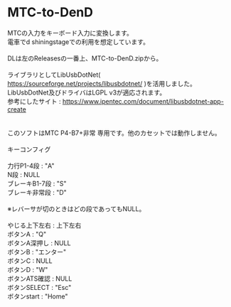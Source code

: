 # MTC-to-DenD

MTCの入力をキーボード入力に変換します。<br>
電車でd shiningstageでの利用を想定しています。
<br><br>
DLは左のReleasesの一番上、MTC-to-DenD.zipから。
<br><br>
ライブラリとしてLibUsbDotNet( https://sourceforge.net/projects/libusbdotnet/ )を活用しました。<br>
LibUsbDotNet及びドライバはLGPL v3が適応されます。<br>
参考にしたサイト : https://www.ipentec.com/document/libusbdotnet-app-create<br>
<br><br>
このソフトはMTC P4-B7+非常 専用です。他のカセットでは動作しません。
<br><br>
キーコンフィグ<br>
<br>
力行P1-4段 : "A"<br>
N段 : NULL<br>
ブレーキB1-7段 : "S"<br>
ブレーキ非常段 : "D"<br>
<br>
※レバーサが切のときはどの段であってもNULL。<br>
<br>
やじる上下左右 : 上下左右<br>
ボタンA : "Q"<br>
ボタンA深押し : NULL<br>
ボタンB : "エンター"<br>
ボタンC : NULL<br>
ボタンD : "W"<br>
ボタンATS確認 : NULL<br>
ボタンSELECT : "Esc"<br>
ボタンstart : "Home"<br>
